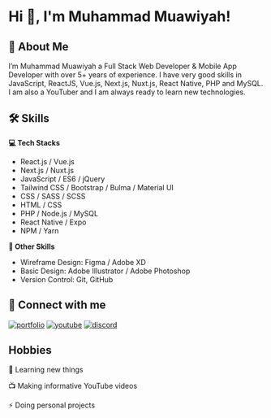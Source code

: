 # Hi 👋, I'm Muhammad Muawiyah!


## 🚀 About Me
I’m Muhammad Muawiyah a Full Stack Web Developer & Mobile App Developer with over 5+ years of experience. I have very good skills in JavaScript, ReactJS, Vue.js, Next.js, Nuxt.js, React Native, PHP and MySQL. I am also a YouTuber and I am always ready to learn new technologies.


## 🛠 Skills

**💻 Tech Stacks**
- React.js / Vue.js
- Next.js / Nuxt.js
- JavaScript / ES6 / jQuery
- Tailwind CSS / Bootstrap / Bulma / Material UI
- CSS / SASS / SCSS
- HTML / CSS
- PHP / Node.js / MySQL
- React Native / Expo
- NPM / Yarn

**🎁 Other Skills**
- Wireframe Design: Figma / Adobe XD
- Basic Design: Adobe Illustrator / Adobe Photoshop
- Version Control: Git, GitHub

## 🔗 Connect with me
[![portfolio](https://img.shields.io/badge/my_portfolio-000?style=for-the-badge&logo=ko-fi&logoColor=white)](https://muawiyah.dev/)
[![youtube](https://img.shields.io/badge/youtube-FF0000?style=for-the-badge&logo=youtube&logoColor=white)](https://www.youtube.com/c/BraveCoder)
[![discord](https://img.shields.io/badge/discord-7289DA?style=for-the-badge&logo=discord&logoColor=white)](https://discord.gg/8HW4JAus2K)


## Hobbies

🧠 Learning new things

📺 Making informative YouTube videos

⚡️ Doing personal projects
